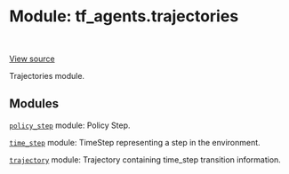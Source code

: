 <div itemscope itemtype="http://developers.google.com/ReferenceObject">
<meta itemprop="name" content="tf_agents.trajectories" />
<meta itemprop="path" content="Stable" />
</div>

# Module: tf_agents.trajectories

<table class="tfo-notebook-buttons tfo-api" align="left">
</table>

<a target="_blank" href="https://github.com/tensorflow/agents/tree/master/tf_agents/trajectories/__init__.py">View
source</a>

Trajectories module.

<!-- Placeholder for "Used in" -->


## Modules

[`policy_step`](../tf_agents/trajectories/policy_step.md) module: Policy Step.

[`time_step`](../tf_agents/trajectories/time_step.md) module: TimeStep representing a step in the environment.

[`trajectory`](../tf_agents/trajectories/trajectory.md) module: Trajectory containing time_step transition information.

